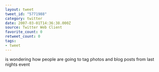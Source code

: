 ```yaml
---
layout: tweet
tweet_id: "5771988"
category: twitter
date: 2007-03-01T14:36:38.000Z
source: Twitter Web Client
favorite_count: 0
retweet_count: 0
tags:
- tweet
---
```


is wondering how people are going to tag photos and blog posts from last nights event
